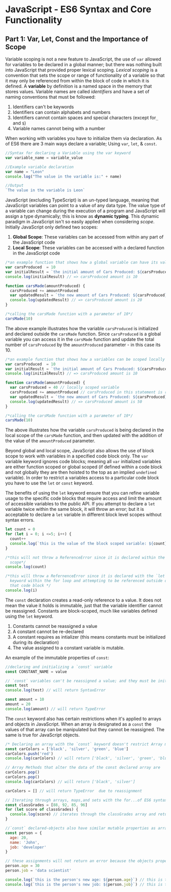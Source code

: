 [comment]: # (Brainstorming ideas for blog articles) 
[comment]: # (Images will not be rendered in Markdown this is just to give reference to the proposed image) 

# JavaScript - ES6 Syntax and Core Functionality
## Part 1: Var, Let, Const and the Importance of Scope
Variable scoping is not a new feature to JavaScript, the use of `var` allowed for variables to be declared in a global manner; but there was nothing built into JavaScript that provided proper lexical scoping. *Lexical scoping* is a convention that sets the scope or range of functionality of a variable so that it may only be referenced from within the block of code in which it is defined. A **variable** by definition is a named space in the memory that stores values. Variable names are called *identifiers* and have a set of naming conventions that must be followed: 
  1. Identifiers can't be keywords 
  2. Identifiers can contain alphabets and numbers 
  3. Identifiers cannot contain spaces and special characters (except for`_` and `$`)
  4. Variable names cannot being with a number 

When working with variables you have to initialize them via declaration. As of ES6 there are 3 main ways declare a variable; Using `var`, `let`, & `const`. 

```javascript
//Syntax for declaring a Variable using the var keyword
var variable_name = variable_value

//Example variable declaration 
var name = "Leon"
console.log("The value in the variable is:" + name)

//Output 
`The value in the variable is Leon`
```

JavaScript (excluding TypeScript) is an un-typed language, meaning that JavaScript variables can point to a value of any data type. The value type of a variable can change during the execution of a program and JavaScript will assign a type dynamically; this is know as **dynamic typing**. This dynamic paradigm in JavaScript isn't so easily applied when considering *scope*. Initially JavaScript only defined two scopes: 
  1. **Global Scope**: These variables can be accessed from within any part of the JavaScript code  
  2. **Local Scope**: These variables can be accessed with a declared function in the JavaScript code

```javascript
/*an example function that shows how a global variable can have its value accessed and manipulated from within all parts of the code.*/
var carsProduced  = 10 
var initialResult = `the initial amount of Cars Produced: ${carsProduced}` 
console.log(initialResult) // => carsProduced amount is 10

function carsMade(amountProduced) {
  carsProduced += amountProduced 
  var updatedResult = `the new amount of Cars Produced: ${carsProduced}.` 
  console.log(updatedResult) // => carsProduced amount is 20
}

/*calling the carsMade function with a parameter of 10*/
carsMade(10) 
```

The above example illustrates how the variable `carsProduced` is initialized and declared outside the `carsMade` function. Since `carsProduced` is a global variable you can  access it in the `carsMade` function and update the total number of `carsProduced` by the `amountProduced` parameter - in this case its 10.


```javascript
/*an example function that shows how a variables can be scoped locally to restrict their range of use to a particular part of the code; in this case the carsMade function.*/
var carsProduced  = 10 
var initialResult = `the initial amount of Cars Produced: ${carsProduced}`   
console.log(initialResult) // => carsProduced amount is 10

function carsMade(amountProduced) {
  var carsProduced = 40 // locally scoped variable
  carsProduced += amountProduced // carsProduced in this statement is referring to the locally scoped variable 
  var updatedResult = `the new amount of Cars Produced: ${carsProduced}.` 
  console.log(updatedResult) // => carsProduced amount is 50
}

/*calling the carsMade function with a parameter of 10*/
carsMade(10) 
```

The above illustrates how the variable `carsProduced` is being declared in the local scope of the `carsMade` function, and then updated with the addition of the value of the `amountProduced` parameter. 

Beyond global and local scope, JavaScript also allows the use of block scope to work with variables in a specified code block only. The `var` variable keyword ignores code blocks; meaning all `var` initialized variables are either function scoped or global scoped (if defined within a code block and not globally they are then hoisted to the top as an implied `undefined` variable). In order to restrict a variables access to a particular code block you have to use the `let` or `const` keyword. 

The benefits of using the `let` keyword ensure that you can refine variable usage to the specific code blocks that require access and limit the amount of accessible variables to the public API. If you attempt to declare a `let` variable twice within the same block, it will throw an error; but it is acceptable to declare a `let` variable in different block level scopes without syntax errors. 

```javascript 
let count = 0 
for (let i = 0; i <=5; i++) {
  count++
  console.log(`this is the value of the block scoped variable: ${count}`)
}

/*this will not throw a ReferenceError since it is declared within the global 
  scope*/
console.log(count)

/*this will throw a RefernenceError since it is declared with the `let` 
  keyword within the for loop and attempting to be referenced outside of 
  that code block */
console.log(i) 
```

The `const` declaration creates a read-only reference to a value. It does not mean the value it holds is immutable, just that the variable identifier cannot be reassigned. Constants are block-scoped, much like variables defined using the `let` keyword. 
  1. Constants cannot be reassigned a value
  2. A constant cannot be re-declared 
  3. A constant requires as intializer (this means constants must be initialized during its declaration)
  4. The value assigned to a constant variable is mutable. 

An example of the immutable properties of `const`: 

```javascript
//declaring and initializing a `const` variable
const CONSTANT_NAME = value 

// `const` variables can't be reassigned a value; and they must be initialized at declaration
const test 
console.log(test) // will return SyntaxError 

const amount = 10
amount = 20 
console.log(amount) // will return TypeError
```

The `const` keyword also has certain restrictions when it's applied to arrays and objects in JavaScript. When an array is designated as a `const` the values of that array can be manipulated but they cannot be reassigned. The same is true for JavaScript objects. 

```JavaScript
/* Declaring an array with the `const` keyword doesn't restrict Array methods from being accessible, but the arrays themselves can not be reassigned*/
const carColors = ['black', 'silver', 'green', 'blue']
carColors.push('red')
console.log(carColors) // will return ['black', 'silver', 'green', 'blue', 'red']

// Array Methods that alter the data of the const declared array are 
carColors.pop() 
carColors.pop()
console.log(carColors) // will return ['black', 'silver']

carColors = [] // will return TypeError  due to reassignment

// Iterating through arrays, maps,and sets with the for...of ES6 syntax, using lets and const 
const classGrades = [88, 92, 85, 96]
for (let score of classGrades) {
  console.log(score) // iterates through the classGrades array and returns every index value 
}

//`const` declared-objects also have similar mutable properties as arrays 
const person = {
  age: 20, 
  name: 'John', 
  job: 'developer'
}

// these assignments will not return an error because the objects property values are mutable
person.age = 30 
person.job = 'data scientist'

console.log(`this is the person's new age: ${person.age}`) // this is the person's new age: 30
console.log(`this is the person's new job: ${person.job}`) // this is the person's new job: data scientist 
```


